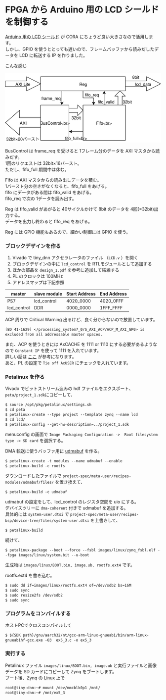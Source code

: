 # FPGA から Arduino 用の LCD シールドを制御する

[Arduino 用の LCD シールド](https://www.amazon.co.jp/gp/product/B06Y5ZXXL8/ref=oh_aui_detailpage_o01_s00?ie=UTF8&psc=1) が CORA にちょうど良い大きさなので活用します。  
しかし、GPIO を使うととっても遅いので、フレームバッファから読みだしたデータを LCD に転送する IP を作りました。

こんな感じ

![LCD_CTL](LCD_CTL.svg)

BusControl は frame_req を受けると 1フレーム分のデータを AXI マスタから読みだす。  
1回のリクエストは 32bit×16バースト。  
ただし、fifo_full 期間中は休む。

Fifo は AXI マスタからの読み出しデータを積む。  
1バースト分の空きがなくなると、fifo_full をあげる。  
fifo にデータがある間は fifo_valid をあげる。  
fifo_req で次の 1データを読み出す。

Reg は fifo_valid があがると 40サイクルかけて 8bit のデータを 4回(=32bit)出力する。  
データを出力し終わると fifo_req をあげる。

Reg には GPIO 機能もあるので、細かい制御には GPIO を使う。

### ブロックデザインを作る

1. Vivado で tiny_dnn アクセラレータのファイル （```LCD.v``` ）を開く
2. ブロックデザインの中に ```lcd_control``` を RTLモジュールとして追加する
3. ほかの部品を ```design_1.pdf``` を参考に追加して結線する
4. PL のクロックは 100MHz
5. アドレスマップは下記参照

| master      | slave module | Start Address | End Address |
| ----------- | ------------ | ------------- | ----------- |
| PS7         | lcd_control  | 4020_0000     | 4020_0FFF   |
| lcd_control | DDR          | 0000_0000     | 1FFF_FFFF   |

ACP 周りで Critical Warning 出るけど、良く分からないので放置しています。

```
[BD 41-1629] </processing_system7_0/S_AXI_ACP/ACP_M_AXI_GP0> is excluded from all addressable master spaces.
```

また、ACP を使うときには AxCACHE を 1111 or 1110 にする必要があるようなので ```Constant IP``` を使って 1111 を入れています。  
詳しい話は [ここ](https://qiita.com/ikwzm/items/b2ee2e2ade0806a9ec07) が参考になります。  
あと、PL の設定で ```Tie off AxUSER``` にチェックを入れています。

### Petalinux を作る

Vivado でビットストリーム込みの hdf ファイルをエクスポート、```peta/project_1.sdk```にコピーして、

```
$ source /opt/pkg/petalinux/settings.sh
$ cd peta
$ petalinux-create --type project --template zynq --name lcd
$ cd lcd/
$ petalinux-config --get-hw-description=../project_1.sdk
```

menuconfig の画面で ```Image Packaging Configuration ->  Root filesystem type -> SD card``` を選択する。

DMA 転送に使うバッファ用に [udmabuf](https://github.com/ikwzm/udmabuf/blob/master/Readme.ja.md) を作る。

```
$ petalinux-create -t modules --name udmabuf --enable
$ petalinux-build -c rootfs
```

ダウンロードしたファイルで ```project-spec/meta-user/recipes-modules/udmabuf/files/``` を置き換えて、

```
$ petalinux-build -c udmabuf
```

udmabuf の設定をして、lcd_control のレジスタ空間を uio にする。  
デバイスツリーに ```dma-coherent``` 付きで udmabuf を追加する。  
具体的には ```system-user.dtsi``` で ```project-spec/meta-user/recipes-bsp/device-tree/files/system-user.dtsi``` を上書きして、

```
$ petalinux-build
```

続けて、

```
$ petalinux-package --boot --force --fsbl images/linux/zynq_fsbl.elf --fpga images/linux/system.bit --u-boot
```

生成物は ```images/linux/BOOT.bin, image.ub, rootfs.ext4``` です。

rootfs.ext4 を書き込む。

```
$ sudo dd if=images/linux/rootfs.ext4 of=/dev/sdb2 bs=16M
$ sudo sync
$ sudo resize2fs /dev/sdb2
$ sudo sync
```

### プログラムをコンパイルする

ホストPCでクロスコンパイルして

```
$ ${SDK path}/gnu/aarch32/nt/gcc-arm-linux-gnueabi/bin/arm-linux-gnueabihf-gcc.exe -O3  ex5_3.c -o ex5_3
```

### 実行する

Petalinux ファイル ```images/linux/BOOT.bin, image.ub``` と実行ファイルと画像データを SD カードにコピーして Zynq をブートします。  
ブート後、Zynq の Linux 上で

```
root@tiny-dnn:~# mount /dev/mmcblk0p1 /mnt/
root@tiny-dnn:~# /mnt/ex5_3
```

